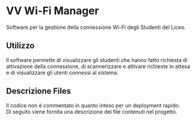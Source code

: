 # VV Wi-Fi Manager
Software per la gestione della connessione Wi-Fi degli Studenti del Liceo.
## Utilizzo
Il software permette di visualizzare gli studenti che hanno fatto richiesta di attivazione della connessione, di scannerizzare e attivare richieste in attesa e di visualizzare gli utenti connessi al sistema.
## Descrizione Files
Il codice non è commentato in quanto inteso per un deployment rapido.  
Di seguito viene fornita una descrizione dei file contenuti nel progetto.
